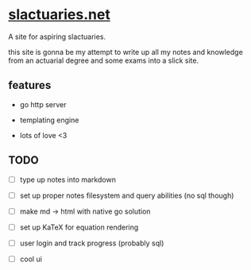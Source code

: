 # [slactuaries.net](https://slactuaries.net)

A site for aspiring slactuaries.

this site is gonna be my attempt to write up all my notes and knowledge from
an actuarial degree and some exams into a slick site.

## features

* go http server

* templating engine

* lots of love <3

## TODO

- [ ] type up notes into markdown

- [ ] set up proper notes filesystem and query abilities (no sql though)

- [ ] make md -> html with native go solution

- [ ] set up KaTeX for equation rendering

- [ ] user login and track progress (probably sql)

- [ ] cool ui
